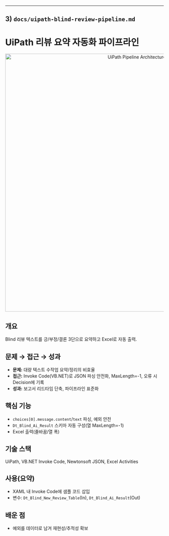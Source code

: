 ---

## 3) `docs/uipath-blind-review-pipeline.md`


# UiPath 리뷰 요약 자동화 파이프라인

<p align="center">
  <img src="../assets/uipath-pipeline-arch.png" width="820" alt="UiPath Pipeline Architecture">
</p>

## 개요
Blind 리뷰 텍스트를 긍/부정/결론 3단으로 요약하고 Excel로 자동 출력.

## 문제 → 접근 → 성과
- **문제:** 대량 텍스트 수작업 요약/정리의 비효율  
- **접근:** Invoke Code(VB.NET)로 JSON 파싱 안전화, MaxLength=-1, 오류 시 Decision에 기록  
- **성과:** 보고서 리드타임 단축, 파이프라인 표준화

## 핵심 기능
- `choices[0].message.content`/`text` 파싱, 예외 안전
- `Dt_Blind_Ai_Result` 스키마 자동 구성(열 MaxLength=-1)
- Excel 출력(줄바꿈/열 폭)

## 기술 스택
UiPath, VB.NET Invoke Code, Newtonsoft JSON, Excel Activities

## 사용(요약)
- XAML 내 Invoke Code에 샘플 코드 삽입
- 변수: `Dt_Blind_New_Review_Table`(In), `Dt_Blind_Ai_Result`(Out)

## 배운 점
- 예외를 데이터로 남겨 재현성/추적성 확보
